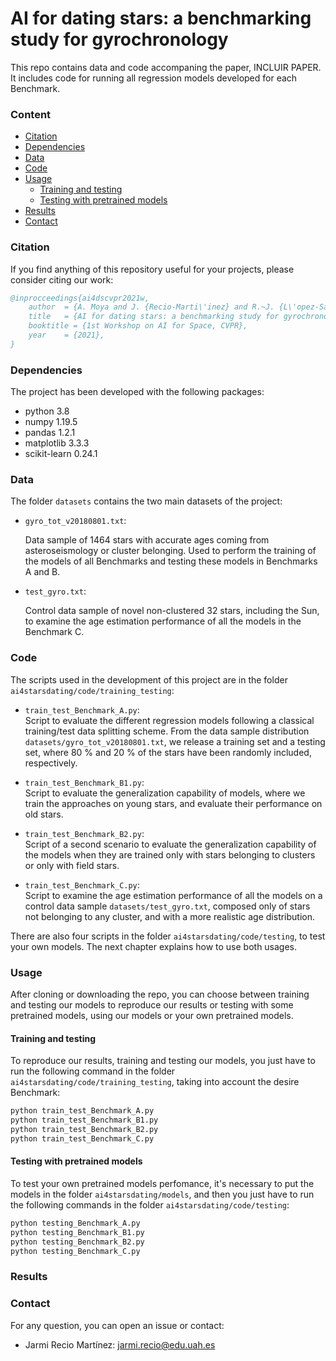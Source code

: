 # AI for dating stars: a benchmarking study for gyrochronology

This repo contains data and code accompaning the paper, INCLUIR PAPER. It includes code for running all regression models developed for each Benchmark.

### Content

  * [Citation](#citation)  
  * [Dependencies](#dependencies)
  * [Data](#data)
  * [Code](#code)
  * [Usage](#usage)
    * [Training and testing](#training-and-testing)
    * [Testing with pretrained models](#testing-with-pretrained-models)
  * [Results](#results)
  * [Contact](#contact)


### Citation

If you find anything of this repository useful for your projects, please consider citing our work:

```bibtex
@inprocceedings{ai4dscvpr2021w,
	author  = {A. Moya and J. {Recio-Marti\'inez} and R.~J. {L\'opez-Sastre}},
	title   = {AI for dating stars: a benchmarking study for gyrochronology},
  	booktitle = {1st Workshop on AI for Space, CVPR},
	year	= {2021},	
}
```

### Dependencies
The project has been developed with the following packages: 
- python 3.8
- numpy 1.19.5
- pandas 1.2.1
- matplotlib 3.3.3
- scikit-learn 0.24.1


### Data

The folder `datasets` contains the two main datasets of the project:

- `gyro_tot_v20180801.txt`:  
  
  Data sample of 1464 stars with accurate ages coming from asteroseismology or cluster belonging. Used to perform the training of the models of all Benchmarks and testing these  models in Benchmarks A and B.  

- `test_gyro.txt`:  
  
  Control data sample of novel non-clustered 32 stars, including the Sun, to examine the age estimation performance of all the models in the Benchmark C.


### Code

The scripts used in the development of this project are in the folder `ai4starsdating/code/training_testing`:

- `train_test_Benchmark_A.py`:  
  Script to evaluate the different regression models following a classical training/test data splitting scheme. From the data sample distribution `datasets/gyro_tot_v20180801.txt`, we release a training set and a testing set, where 80 % and 20 % of the stars have been randomly included, respectively.

- `train_test_Benchmark_B1.py`:  
  Script to evaluate the generalization capability of models, where we train the approaches on young stars, and evaluate their performance on old stars.  
  
- `train_test_Benchmark_B2.py`:  
  Script of a second scenario to evaluate the generalization capability of the models when they are trained only with stars belonging to clusters or only with field stars.

- `train_test_Benchmark_C.py`:  
  Script to examine the age estimation performance of all the models on a control data sample `datasets/test_gyro.txt`, composed only of stars not belonging to any cluster, and with a more realistic age distribution.  
  
There are also four scripts in the folder `ai4starsdating/code/testing`, to test your own models. The next chapter explains how to use both usages.


### Usage  

After cloning or downloading the repo, you can choose between training and testing our models to reproduce our results or testing with some pretrained models, using our models or your own pretrained models.

#### Training and testing  
  
To reproduce our results, training and testing our models, you just have to run the following command in the folder `ai4starsdating/code/training_testing`, taking into account the desire Benchmark:

```bash
python train_test_Benchmark_A.py
python train_test_Benchmark_B1.py  
python train_test_Benchmark_B2.py
python train_test_Benchmark_C.py
```

#### Testing with pretrained models

To test your own pretrained models perfomance, it's necessary to put the models in the folder `ai4starsdating/models`, and then you just have to run the following commands in the folder `ai4starsdating/code/testing`:

```bash
python testing_Benchmark_A.py
python testing_Benchmark_B1.py  
python testing_Benchmark_B2.py
python testing_Benchmark_C.py
```

### Results


### Contact

For any question, you can open an issue or contact:

- Jarmi Recio Martínez: jarmi.recio@edu.uah.es

